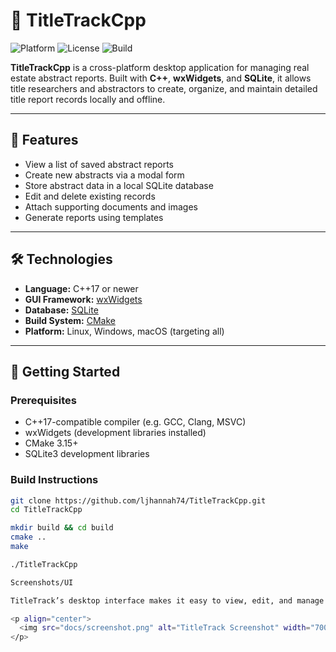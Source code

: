 # 🧾 TitleTrackCpp
![Platform](https://img.shields.io/badge/platform-linux%20%7C%20windows-lightgrey)
![License](https://img.shields.io/github/license/ljhannah74/TitleTrackCpp)
![Build](https://img.shields.io/github/actions/workflow/status/ljhannah74/TitleTrackCpp/build.yml?label=build)

**TitleTrackCpp** is a cross-platform desktop application for managing real estate abstract reports. Built with **C++**, **wxWidgets**, and **SQLite**, it allows title researchers and abstractors to create, organize, and maintain detailed title report records locally and offline.

---

## 🎯 Features

- View a list of saved abstract reports
- Create new abstracts via a modal form
- Store abstract data in a local SQLite database
- Edit and delete existing records
- Attach supporting documents and images
- Generate reports using templates

---

## 🛠️ Technologies

- **Language:** C++17 or newer
- **GUI Framework:** [wxWidgets](https://www.wxwidgets.org/)
- **Database:** [SQLite](https://www.sqlite.org/)
- **Build System:** [CMake](https://cmake.org/)
- **Platform:** Linux, Windows, macOS (targeting all)

---

## 🚀 Getting Started

### Prerequisites

- C++17-compatible compiler (e.g. GCC, Clang, MSVC)
- wxWidgets (development libraries installed)
- CMake 3.15+
- SQLite3 development libraries

### Build Instructions

```bash
git clone https://github.com/ljhannah74/TitleTrackCpp.git
cd TitleTrackCpp

mkdir build && cd build
cmake ..
make

./TitleTrackCpp

Screenshots/UI

TitleTrack’s desktop interface makes it easy to view, edit, and manage abstract reports. Below is a preview of the main application window, showing the list of saved abstracts and access to detail dialogs.

<p align="center">
  <img src="docs/screenshot.png" alt="TitleTrack Screenshot" width="700">
</p>
